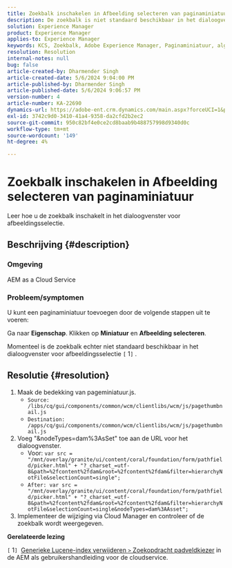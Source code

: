 ```yaml
---
title: Zoekbalk inschakelen in Afbeelding selecteren van paginaminiatuur
description: De zoekbalk is niet standaard beschikbaar in het dialoogvenster voor afbeeldingsselectie.
solution: Experience Manager
product: Experience Manager
applies-to: Experience Manager
keywords: KCS, Zoekbalk, Adobe Experience Manager, Paginaminiatuur, algemene lucene-index
resolution: Resolution
internal-notes: null
bug: false
article-created-by: Dharmender Singh
article-created-date: 5/6/2024 9:04:00 PM
article-published-by: Dharmender Singh
article-published-date: 5/6/2024 9:06:57 PM
version-number: 4
article-number: KA-22690
dynamics-url: https://adobe-ent.crm.dynamics.com/main.aspx?forceUCI=1&pagetype=entityrecord&etn=knowledgearticle&id=07b64f26-ec0b-ef11-9f8a-6045bd006b25
exl-id: 3742c9d0-3410-41a4-9358-da2cfd2b2ec2
source-git-commit: 950c82bf4e0ce2cd8baab9b488757998d9340d0c
workflow-type: tm+mt
source-wordcount: '149'
ht-degree: 4%

---
```


# Zoekbalk inschakelen in Afbeelding selecteren van paginaminiatuur


Leer hoe u de zoekbalk inschakelt in het dialoogvenster voor afbeeldingsselectie.

## Beschrijving {#description}


### Omgeving

AEM as a Cloud Service

### Probleem/symptomen

U kunt een paginaminiatuur toevoegen door de volgende stappen uit te voeren:

Ga naar <b>Eigenschap</b>. Klikken op <b>Miniatuur</b> en <b>Afbeelding selecteren</b>.

Momenteel is de zoekbalk echter niet standaard beschikbaar in het dialoogvenster voor afbeeldingsselectie `[` 1`]` .






## Resolutie {#resolution}


1. Maak de bedekking van pageminiatuur.js.
   - `Source: /libs/cq/gui/components/common/wcm/clientlibs/wcm/js/pagethumbnail.js`
   - `Destination: /apps/cq/gui/components/common/wcm/clientlibs/wcm/js/pagethumbnail.js`
2. Voeg &quot;&amp;nodeTypes=dam%3AsSet&quot; toe aan de URL voor het dialoogvenster.
   - Voor: `var src = "/mnt/overlay/granite/ui/content/coral/foundation/form/pathfield/picker.html" + "?_charset_=utf-8&path=%2fcontent%2fdam&root=%2fcontent%2fdam&filter=hierarchyNotFile&selectionCount=single";`
   - `After: var src = "/mnt/overlay/granite/ui/content/coral/foundation/form/pathfield/picker.html" + "?_charset_=utf-8&path=%2fcontent%2fdam&root=%2fcontent%2fdam&filter=hierarchyNotFile&selectionCount=single&nodeTypes=dam%3AAsset";`
3. Implementeer de wijziging via Cloud Manager en controleer of de zoekbalk wordt weergegeven.




<b>Gerelateerde lezing</b>

`[` 1`]`  [Generieke Lucene-index verwijderen `>`  Zoekopdracht padveldkiezer](https://experienceleague.adobe.com/docs/experience-manager-cloud-service/content/operations/removal-generic-lucene-index.html?lang=en#author-instance) in de AEM als gebruikershandleiding voor de cloudservice.
